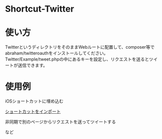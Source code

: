 # Shortcut-Twitter

# 使い方
TwitterというディレクトリをそのままWebルートに配置して、composer等でabraham/twitteroauthをインストールしてください。
Twitter/Example/tweet.phpの中にあるキーを設定し、リクエストを送るとツイートが送信できます。

# 使用例
<p>iOSショートカットに埋め込む</p>
<p><a href="https://www.icloud.com/shortcuts/6ec4f5e36ffd46a5ab002d37c340a14a">ショートカットをインポート</a></p>
<p>非同期で別のページからリクエストを送ってツイートする</p>
<p>など</p>
